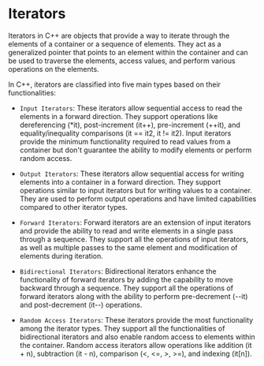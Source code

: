 # Iterators

Iterators in C++ are objects that provide a way to iterate through the elements of a container or a sequence of elements. They act as a generalized pointer that points to an element within the container and can be used to traverse the elements, access values, and perform various operations on the elements.

In C++, iterators are classified into five main types based on their functionalities:

- `Input Iterators`: These iterators allow sequential access to read the elements in a forward direction. They support operations like dereferencing (*it), post-increment (it++), pre-increment (++it), and equality/inequality comparisons (it == it2, it != it2). Input iterators provide the minimum functionality required to read values from a container but don't guarantee the ability to modify elements or perform random access.

- `Output Iterators`: These iterators allow sequential access for writing elements into a container in a forward direction. They support operations similar to input iterators but for writing values to a container. They are used to perform output operations and have limited capabilities compared to other iterator types.

 - `Forward Iterators`: Forward iterators are an extension of input iterators and provide the ability to read and write elements in a single pass through a sequence. They support all the operations of input iterators, as well as multiple passes to the same element and modification of elements during iteration.

- `Bidirectional Iterators`: Bidirectional iterators enhance the functionality of forward iterators by adding the capability to move backward through a sequence. They support all the operations of forward iterators along with the ability to perform pre-decrement (--it) and post-decrement (it--) operations.

- `Random Access Iterators`: These iterators provide the most functionality among the iterator types. They support all the functionalities of bidirectional iterators and also enable random access to elements within the container. Random access iterators allow operations like addition (it + n), subtraction (it - n), comparison (<, <=, >, >=), and indexing (it[n]).

